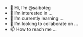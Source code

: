 - 👋 Hi, I’m @saiboteg
- 👀 I’m interested in ...
- 🌱 I’m currently learning ...
- 💞️ I’m looking to collaborate on ...
- 📫 How to reach me ...

<!---
saiboteg/saiboteg is a ✨ special ✨ repository because its `README.md` (this file) appears on your GitHub profile.
You can click the Preview link to take a look at your changes.
--->
